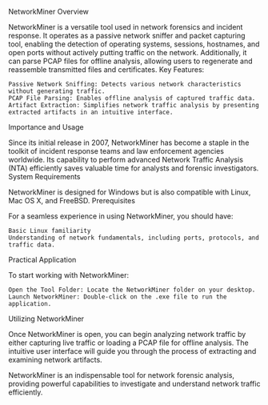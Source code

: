 NetworkMiner Overview

NetworkMiner is a versatile tool used in network forensics and incident response. It operates as a passive network sniffer and packet capturing tool, enabling the detection of operating systems, sessions, hostnames, and open ports without actively putting traffic on the network. Additionally, it can parse PCAP files for offline analysis, allowing users to regenerate and reassemble transmitted files and certificates.
Key Features:

    Passive Network Sniffing: Detects various network characteristics without generating traffic.
    PCAP File Parsing: Enables offline analysis of captured traffic data.
    Artifact Extraction: Simplifies network traffic analysis by presenting extracted artifacts in an intuitive interface.

Importance and Usage

Since its initial release in 2007, NetworkMiner has become a staple in the toolkit of incident response teams and law enforcement agencies worldwide. Its capability to perform advanced Network Traffic Analysis (NTA) efficiently saves valuable time for analysts and forensic investigators.
System Requirements

NetworkMiner is designed for Windows but is also compatible with Linux, Mac OS X, and FreeBSD.
Prerequisites

For a seamless experience in using NetworkMiner, you should have:

    Basic Linux familiarity
    Understanding of network fundamentals, including ports, protocols, and traffic data.

Practical Application

To start working with NetworkMiner:

    Open the Tool Folder: Locate the NetworkMiner folder on your desktop.
    Launch NetworkMiner: Double-click on the .exe file to run the application.

Utilizing NetworkMiner

Once NetworkMiner is open, you can begin analyzing network traffic by either capturing live traffic or loading a PCAP file for offline analysis. The intuitive user interface will guide you through the process of extracting and examining network artifacts.

NetworkMiner is an indispensable tool for network forensic analysis, providing powerful capabilities to investigate and understand network traffic efficiently.
